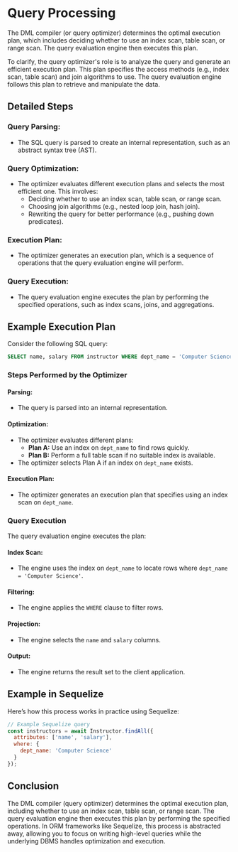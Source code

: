 # Query Processing

The DML compiler (or query optimizer) determines the optimal execution plan, which includes deciding whether to use an index scan, table scan, or range scan. The query evaluation engine then executes this plan.

To clarify, the query optimizer's role is to analyze the query and generate an efficient execution plan. This plan specifies the access methods (e.g., index scan, table scan) and join algorithms to use. The query evaluation engine follows this plan to retrieve and manipulate the data.

## Detailed Steps

### Query Parsing:

- The SQL query is parsed to create an internal representation, such as an abstract syntax tree (AST).

### Query Optimization:

- The optimizer evaluates different execution plans and selects the most efficient one. This involves:
  - Deciding whether to use an index scan, table scan, or range scan.
  - Choosing join algorithms (e.g., nested loop join, hash join).
  - Rewriting the query for better performance (e.g., pushing down predicates).

### Execution Plan:

- The optimizer generates an execution plan, which is a sequence of operations that the query evaluation engine will perform.

### Query Execution:

- The query evaluation engine executes the plan by performing the specified operations, such as index scans, joins, and aggregations.

## Example Execution Plan

Consider the following SQL query:
```sql
SELECT name, salary FROM instructor WHERE dept_name = 'Computer Science';
```

### Steps Performed by the Optimizer

#### Parsing:

- The query is parsed into an internal representation.

#### Optimization:

- The optimizer evaluates different plans:
  - **Plan A:** Use an index on `dept_name` to find rows quickly.
  - **Plan B:** Perform a full table scan if no suitable index is available.
- The optimizer selects Plan A if an index on `dept_name` exists.

#### Execution Plan:

- The optimizer generates an execution plan that specifies using an index scan on `dept_name`.

### Query Execution

The query evaluation engine executes the plan:

#### Index Scan:

- The engine uses the index on `dept_name` to locate rows where `dept_name = 'Computer Science'`.

#### Filtering:

- The engine applies the `WHERE` clause to filter rows.

#### Projection:

- The engine selects the `name` and `salary` columns.

#### Output:

- The engine returns the result set to the client application.

## Example in Sequelize

Here’s how this process works in practice using Sequelize:

```javascript
// Example Sequelize query
const instructors = await Instructor.findAll({
  attributes: ['name', 'salary'],
  where: {
    dept_name: 'Computer Science'
  }
});
```

## Conclusion

The DML compiler (query optimizer) determines the optimal execution plan, including whether to use an index scan, table scan, or range scan. The query evaluation engine then executes this plan by performing the specified operations. In ORM frameworks like Sequelize, this process is abstracted away, allowing you to focus on writing high-level queries while the underlying DBMS handles optimization and execution.